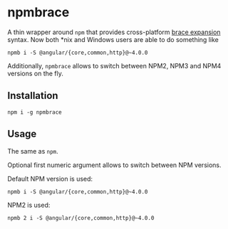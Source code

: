 # npmbrace

A thin wrapper around `npm` that provides cross-platform [brace expansion](https://www.gnu.org/software/bash/manual/html_node/Brace-Expansion.html) syntax. Now both *nix and Windows users are able to do something like

```
npmb i -S @angular/{core,common,http}@~4.0.0
```

Additionally, `npmbrace` allows to switch between NPM2, NPM3 and NPM4 versions on the fly.

## Installation

```
npm i -g npmbrace
```

## Usage

The same as  `npm`.

Optional first numeric argument allows to switch between NPM versions.

Default NPM version is used:
```
npmb i -S @angular/{core,common,http}@~4.0.0
```

NPM2 is used:
```
npmb 2 i -S @angular/{core,common,http}@~4.0.0
```
